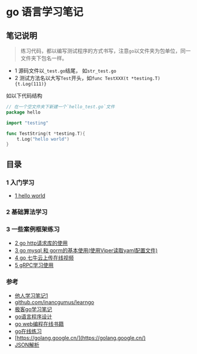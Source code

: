 # go 语言学习笔记

## 笔记说明
> 练习代码，都以编写测试程序的方式书写，注意`go`以文件夹为包单位，同一文件夹下包名一样。

- 1 源码文件以`_test.go`结尾， 如`str_test.go`
- 2 测试方法名以大写`Test`开头，如`func TestXXX(t *testing.T){t.Log(111)}`

如以下代码结构

```go
// 在一个空文件夹下新建一个`hello_test.go`文件 
package hello

import "testing"

func TestString(t *testing.T){
	t.Log("hello world")
}
```

## 目录 

### 1 入门学习
- [1 hello world](01_getting-started/01_HelloWorld/README.md)

### 2 基础算法学习


### 3 一些案例框架练习 
- [2 go http请求库的使用](03_case_demo/02_http_demo/README.md)
- [3 go mysql 和 gorm的基本使用(使用Viper读取yaml配置文件)](03_case_demo/)
- [4 go 七牛云上传在线视频](03_case_demo/04_qiniu_upload)
- [5 gRPC学习使用](03_case_demo/05_go_grpc/README.md)


### 参考

- [他人学习笔记1](https://github.com/astaxie/build-web-application-with-golang/blob/master/zh/preface.md)
- [github.com/inancgumus/learngo](https://github.com/inancgumus/learngo)
- [极客go学习笔记](https://github.com/CoderCharm/gostudy)
- [go语言程序设计](https://docs.hacknode.org/gopl-zh/index.html)
- [go web编程在线书籍](https://learnku.com/docs/build-web-application-with-golang)
- [go在线练习](https://tour.golang.org/list)
- [https://golang.google.cn/](https://golang.google.cn/)
- [JSON解析](https://stackoverflow.com/questions/35583735/unmarshaling-into-an-interface-and-then-performing-type-assertion)
